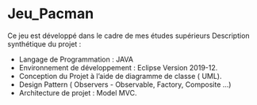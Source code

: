 # Jeu_Pacman
Ce jeu est développé dans le cadre de mes études supérieurs
Description synthétique du projet : 
   + Langage de Programmation : JAVA
   + Environnement de développement  : Eclipse Version 2019-12.
   + Conception du Projet à l’aide de diagramme de classe ( UML).
   + Design Pattern ( Observers - Observable, Factory, Composite ...)
   + Architecture de projet  : Model MVC.

